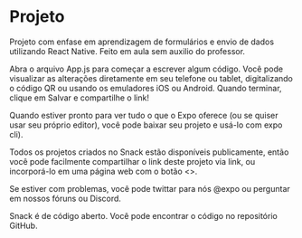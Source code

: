 # Projeto 

Projeto com enfase em aprendizagem de formulários e envio de dados utilizando React Native. Feito em aula sem auxilio do professor.


Abra o arquivo App.js para começar a escrever algum código. Você pode visualizar as alterações diretamente em seu telefone ou tablet, digitalizando o código QR ou usando os emuladores iOS ou Android. Quando terminar, clique em Salvar e compartilhe o link!

Quando estiver pronto para ver tudo o que o Expo oferece (ou se quiser usar seu próprio editor), você pode baixar seu projeto e usá-lo com expo cli).

Todos os projetos criados no Snack estão disponíveis publicamente, então você pode facilmente compartilhar o link deste projeto via link, ou incorporá-lo em uma página web com o botão <>.

Se estiver com problemas, você pode twittar para nós @expo ou perguntar em nossos fóruns ou Discord.

Snack é de código aberto. Você pode encontrar o código no repositório GitHub.

